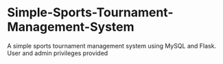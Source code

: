 # Simple-Sports-Tournament-Management-System
A simple sports tournament management system using MySQL and Flask. User and admin privileges provided
